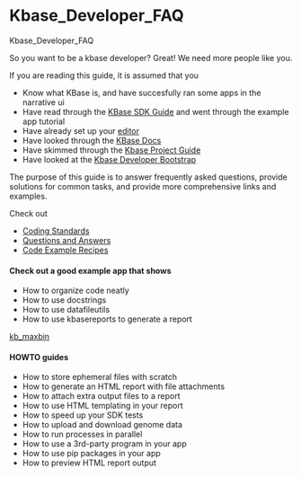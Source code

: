 # Kbase_Developer_FAQ
Kbase_Developer_FAQ

So you want to be a kbase developer? Great! We need more people like you.

If you are reading this guide, it is assumed that you 

* Know what KBase is, and have succesfully ran some apps in the narrative ui
* Have read through the [KBase SDK Guide](https://github.com/kbase/kb_sdk/) and went through the example app tutorial
* Have already set up your [editor](https://github.com/kbase/project_guides/blob/master/RecommendedEditors.md) 
* Have looked through the [KBase Docs](https://github.com/kbase/kb_sdk/tree/master/doc)
* Have skimmed through the [Kbase Project Guide](https://github.com/kbase/project_guides)
* Have looked at the [Kbase Developer Bootstrap](https://github.com/kbase/KBaseDeveloperBootstrap)

The purpose of this guide is to answer frequently asked questions, provide solutions for common tasks, and provide more comprehensive links and examples.

Check out
* [Coding Standards](coding_standards.md)
* [Questions and Answers](questions_and_answers.md)
* [Code Example Recipes](recipes)

#### Check out a good example app that shows

* How to organize code neatly
* How to use docstrings
* How to use datafileutils
* How to use kbasereports to generate a report

[kb_maxbin](https://github.com/kbaseapps/kb_maxbin/tree/master/lib/kb_maxbin)

#### HOWTO guides

* How to store ephemeral files with scratch
* How to generate an HTML report with file attachments
* How to attach extra output files to a report
* How to use HTML templating in your report
* How to speed up your SDK tests
* How to upload and download genome data
* How to run processes in parallel
* How to use a 3rd-party program in your app
* How to use pip packages in your app
* How to preview HTML report output
